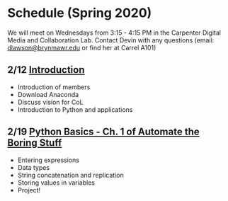 # Schedule (Spring 2020)

We will meet on Wednesdays from 3:15 - 4:15 PM in the Carpenter Digital Media and Collaboration Lab. Contact Devin with any questions (email: dlawson@brynmawr.edu or find her at Carrel A101)

## 2/12 [Introduction](https://github.com/dnlawson/pythoncol/blob/master/sessions/feb12th.md)

- Introduction of members
- Download Anaconda
- Discuss vision for CoL
- Introduction to Python and applications

## 2/19 [Python Basics - Ch. 1 of Automate the Boring Stuff](https://github.com/dnlawson/pythoncol/blob/master/sessions/feb19th.md)

- Entering expressions
- Data types
- String concatenation and replication
- Storing values in variables
- Project!



